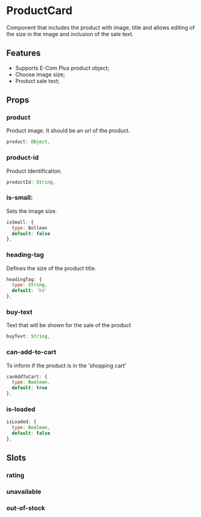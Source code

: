 # ProductCard

Component that includes the product with image, title and allows editing of the size in the image and inclusion of the sale text.

## Features

- Supports E-Com Plus product object;
- Choose image size;
- Product sale text;

## Props

### product

Product image. It should be an url of the product.

 ```js
product: Object,
```

### product-id

Product Identification.

```js
productId: String,
```

### is-small:

Sets the image size.

```js
isSmall: {
  type: Bollean
  default: false
},
```

### heading-tag

Defines the size of the product title.

```js
headingTag: {
  type: String,
  default: 'h3'
},
```

### buy-text

Text that will be shown for the sale of the product

```js
buyText: String,
```

### can-add-to-cart

To inform if the product is in the 'shopping cart'

```js
canAddToCart: {
  type: Boolean,
  default: true
},
```

### is-loaded

```js
isLoaded: {
  type: Boolean,
  default: false
},
```

## Slots

### rating

### unavailable

### out-of-stock
